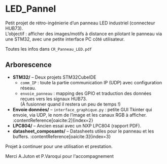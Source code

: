 # LED_Pannel

Petit projet de rétro-ingénierie d’un panneau LED industriel (connecteur HUB73).  
L’objectif : afficher des images/motifs à distance en pilotant le panneau via une STM32, avec une petite interface PC côté utilisateur. 

Toutes les infos dans `CR_Panneau_LED.pdf`

## Arborescence

- **STM32/** – Deux projets STM32CubeIDE  
  - `comm_IP` : toute la partie communication IP (UDP) avec configuration réseau.  
  - `envoie_panneau` : mapping des GPIO et traduction des données reçues vers les signaux HUB73.  
  (À fusionner quand il restera un peu de temps !)  
- **Envoie données/** – `interface_graphique.py` : petite GUI Tkinter qui envoie, via UDP, le nom de l’image et les canaux RGB à afficher. :contentReference[oaicite:2]{index=2}  
- **LPC804/** – Ancien essai avec un NXP LPC804 (rapport PDF).  
- **datasheet_composants/** – Datasheets utiles pour le panneau et les buffers. :contentReference[oaicite:3]{index=3}  

Projet à continuer pour une utilisation et prestation.


Merci A.Juton et P.Varoqui pour l'accompagnement 
